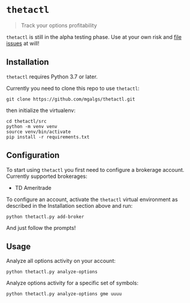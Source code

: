 # `thetactl`

> Track your options profitability

`thetactl` is still in the alpha testing phase. Use at your own risk and
[file issues](https://github.com/mgalgs/thetactl/issues) at will!

## Installation

`thetactl` requires Python 3.7 or later.

Currently you need to clone this repo to use `thetactl`:

    git clone https://github.com/mgalgs/thetactl.git

then initialize the virtualenv:

    cd thetactl/src
    python -m venv venv
    source venv/bin/activate
    pip install -r requirements.txt

## Configuration

To start using `thetactl` you first need to configure a brokerage
account. Currently supported brokerages:

  - TD Ameritrade

To configure an account, activate the `thetactl` virtual environment as
described in the Installation section above and run:

    python thetactl.py add-broker

And just follow the prompts!

## Usage

Analyze all options activity on your account:

    python thetactl.py analyze-options

Analyze options activity for a specific set of symbols:

    python thetactl.py analyze-options gme uuuu
